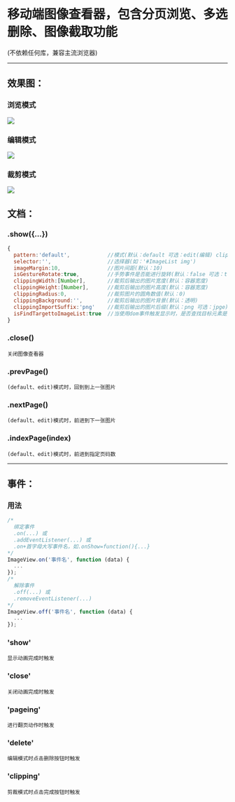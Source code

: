 # 移动端图像查看器，包含分页浏览、多选删除、图像截取功能
(不依赖任何库，兼容主流浏览器)

--------------------------------------
效果图：
--------------------------------------
### 浏览模式
![](https://github.com/qq597392321/ImageView/blob/master/example/gif/1.gif) 
### 编辑模式
![](https://github.com/qq597392321/ImageView/blob/master/example/gif/2.gif) 
### 裁剪模式
![](https://github.com/qq597392321/ImageView/blob/master/example/gif/3.gif) 

文档：
--------------------------------------
### .show({...}) 
```javascript
{
  pattern:'default',            //模式(默认：default 可选：edit(编辑) clipping(剪裁))
  selector:'',                  //选择器(如：'#ImageList img')
  imageMargin:10,               //图片间距(默认：10)
  isGestureRotate:true,         //手势事件是否能进行旋转(默认：false 可选：true)
  clippingWidth:[Number],       //裁剪后输出的图片宽度(默认：容器宽度)
  clippingHeight:[Number],      //裁剪后输出的图片高度(默认：容器宽度)
  clippingRadius:0,             //裁剪图片的圆角数值(默认：0)
  clippingBackground:'',        //裁剪后输出的图片背景(默认：透明)
  clippingImportSuffix:'png'    //裁剪后输出的图片后缀(默认：png 可选：jpge)
  isFindTargettoImageList:true  //当使用dom事件触发显示时，是否查找目标元素是否存在于图片列表中(默认：true 可选：false)
}
```
### .close()
`关闭图像查看器`

### .prevPage()
`(default、edit)模式时，回到到上一张图片`

### .nextPage()
`(default、edit)模式时，前进到下一张图片`

### .indexPage(index)
`(default、edit)模式时，前进到指定页码数`

--------------------------------------
事件：
--------------------------------------
### 用法
```javascript
/*
  绑定事件
  .on(...) 或
  .addEventListener(...) 或
  .on+首字母大写事件名，如.onShow=function(){...}
*/
ImageView.on('事件名', function (data) {
  ...
});
/*
  解除事件
  .off(...) 或
  .removeEventListener(...)
*/
ImageView.off('事件名', function (data) {
  ...
});
```
### 'show'
`显示动画完成时触发`
### 'close'
`关闭动画完成时触发`
### 'pageing'
`进行翻页动作时触发`
### 'delete'
`编辑模式时点击删除按钮时触发`
### 'clipping'
`剪裁模式时点击完成按钮时触发`


